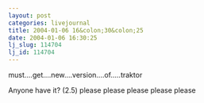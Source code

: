 ```yaml
---
layout: post
categories: livejournal
title: 2004-01-06 16&colon;30&colon;25
date: 2004-01-06 16:30:25
lj_slug: 114704
lj_id: 114704
---
```

must....get....new....version....of.....traktor  



Anyone have it? (2.5) please please please please please
